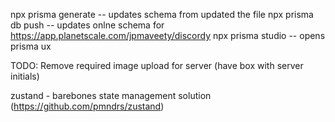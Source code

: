 npx prisma generate -- updates schema from updated the file 
npx prisma db push -- updates onlne schema for https://app.planetscale.com/jpmaveety/discordy
npx prisma studio -- opens prisma ux

TODO: Remove required image upload for server (have box with server initials)

zustand - barebones state management solution (https://github.com/pmndrs/zustand)